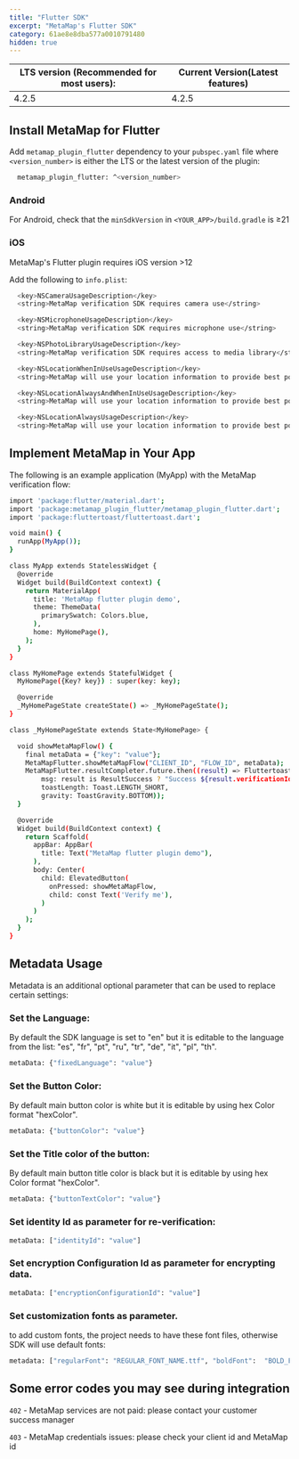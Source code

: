 ```yaml
---
title: "Flutter SDK"
excerpt: "MetaMap's Flutter SDK"
category: 61ae8e8dba577a0010791480
hidden: true
---
```


| LTS version (Recommended for most users): | Current Version(Latest features) |
|-------------------------------------------|----------------------------------|
| 4.2.5                                     | 4.2.5                            |



## Install MetaMap for Flutter

Add `metamap_plugin_flutter` dependency to your `pubspec.yaml` file where `<version_number>` is either the LTS or the latest version of the plugin:
```bash
  metamap_plugin_flutter: ^<version_number>
```

### Android

For Android, check that the `minSdkVersion` in `<YOUR_APP>/build.gradle` is &#8805;21

### iOS

MetaMap's Flutter plugin requires iOS version &gt;12

Add the following to `info.plist`:

```bash
  <key>NSCameraUsageDescription</key>
  <string>MetaMap verification SDK requires camera use</string>

  <key>NSMicrophoneUsageDescription</key>
  <string>MetaMap verification SDK requires microphone use</string>

  <key>NSPhotoLibraryUsageDescription</key>
  <string>MetaMap verification SDK requires access to media library</string>

  <key>NSLocationWhenInUseUsageDescription</key>
  <string>MetaMap will use your location information to provide best possible verification experience.</string>

  <key>NSLocationAlwaysAndWhenInUseUsageDescription</key>
  <string>MetaMap will use your location information to provide best possible verification experience.</string>

  <key>NSLocationAlwaysUsageDescription</key>
  <string>MetaMap will use your location information to provide best possible verification experience.</string>
```

## Implement MetaMap in Your App

   The following is an example application (MyApp) with the MetaMap verification flow:

```bash
import 'package:flutter/material.dart';
import 'package:metamap_plugin_flutter/metamap_plugin_flutter.dart';
import 'package:fluttertoast/fluttertoast.dart';

void main() {
  runApp(MyApp());
}

class MyApp extends StatelessWidget {
  @override
  Widget build(BuildContext context) {
    return MaterialApp(
      title: 'MetaMap flutter plugin demo',
      theme: ThemeData(
        primarySwatch: Colors.blue,
      ),
      home: MyHomePage(),
    );
  }
}

class MyHomePage extends StatefulWidget {
  MyHomePage({Key? key}) : super(key: key);

  @override
  _MyHomePageState createState() => _MyHomePageState();
}

class _MyHomePageState extends State<MyHomePage> {

  void showMetaMapFlow() {
    final metaData = {"key": "value"};
    MetaMapFlutter.showMetaMapFlow("CLIENT_ID", "FLOW_ID", metaData);
    MetaMapFlutter.resultCompleter.future.then((result) => Fluttertoast.showToast(
        msg: result is ResultSuccess ? "Success ${result.verificationId}" : "Cancelled",
        toastLength: Toast.LENGTH_SHORT,
        gravity: ToastGravity.BOTTOM));
  }

  @override
  Widget build(BuildContext context) {
    return Scaffold(
      appBar: AppBar(
        title: Text("MetaMap flutter plugin demo"),
      ),
      body: Center(
        child: ElevatedButton(
          onPressed: showMetaMapFlow,
          child: const Text('Verify me'),
        )
      )
    );
  }
}
```

## Metadata Usage

Metadata is an additional optional parameter that can be used to replace certain settings:

### Set the Language:
By default the SDK language is set to "en" but it is editable to the language from the list:
"es", "fr", "pt", "ru", "tr", "de", "it", "pl", "th".
```bash
metaData: {"fixedLanguage": "value"}
```

### Set the Button Color:
By default main button color is white but it is editable by using hex Color format "hexColor".
```bash
metaData: {"buttonColor": "value"}
```

### Set the Title color of the button:
By default main button title color is black but it is editable by using hex Color format "hexColor".
```bash
metaData: {"buttonTextColor": "value"}
```

### Set identity Id as parameter for re-verification:
```bash
metaData: ["identityId": "value"]
   ```

### Set encryption Configuration Id as parameter for encrypting data.
```bash
metaData: ["encryptionConfigurationId": "value"]
   ```

### Set customization fonts as parameter.
to add custom fonts, the project needs to have these font files, otherwise SDK will use default fonts: 
```bash
metadata: ["regularFont": "REGULAR_FONT_NAME.ttf", "boldFont":  "BOLD_FONT_NAME.ttf"]
   ```


## Some error codes you may see during integration

`402` - MetaMap services are not paid: please contact your customer success manager

`403` - MetaMap credentials issues: please check your client id and MetaMap id
